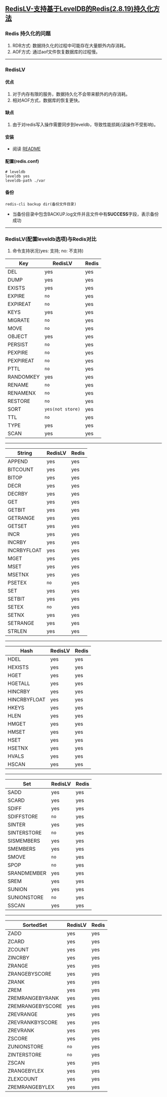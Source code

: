 [RedisLV-支持基于LevelDB的Redis(2.8.19)持久化方法](https://github.com/ivanabc/RedisLV)
---

### Redis 持久化的问题
1. RDB方式: 数据持久化的过程中可能存在大量额外内存消耗。
2. AOF方式: 通过aof文件恢复数据库的过程慢。

---
### RedisLV 

#### 优点
1. 对于内存有限的服务，数据持久化不会带来额外的内存消耗。
2. 相对AOF方式，数据库的恢复更快。

#### 缺点

1. 由于对redis写入操作需要同步到leveldb，导致性能损耗(读操作不受影响)。

#### 安装
* 阅读 [README](README)

#### 配置(redis.conf)
~~~
# leveldb 
leveldb yes
leveldb-path ./var 
~~~

#### 备份
```
redis-cli backup dir(备份文件目录)
```
* 当备份目录中包含BACKUP.log文件并且文件中有**SUCCESS**字段，表示备份成功
---
### RedisLV(配置leveldb选项)与Redis对比

1. 命令支持状况(yes: 支持; no: 不支持)


| Key         |  RedisLV       | Redis        |
|-------------|----------------| -------------|
| DEL         |       yes      |      yes     |
| DUMP        |       yes      |      yes     |
| EXISTS      |       yes      |      yes     |
| EXPIRE      |       `no`     |      yes     |
| EXPIREAT    |       `no`     |      yes     |
| KEYS        |       yes      |      yes     |
| MIGRATE     |       `no`     |      yes     |
| MOVE        |       `no`     |      yes     |
| OBJECT      |       yes      |      yes     |
| PERSIST     |       `no`     |      yes     |
| PEXPIRE     |       `no`     |      yes     |
| PEXPIREAT   |       `no`     |      yes     |
| PTTL        |       `no`     |      yes     |
| RANDOMKEY   |       yes      |      yes     |
| RENAME      |       `no`     |      yes     |
| RENAMENX    |       `no`     |      yes     |
| RESTORE     |       `no`     |      yes     |
| SORT        |`yes(not store)`|      yes     |
| TTL         |       `no`     |      yes     |
| TYPE        |       yes      |      yes     |
| SCAN        |       yes      |      yes     |

---

| String      | RedisLV        | Redis        |
|-------------|----------------|--------------|
| APPEND      |       yes      |      yes     |
| BITCOUNT    |       yes      |      yes     |
| BITOP       |       yes      |      yes     |
| DECR        |       yes      |      yes     |
| DECRBY      |       yes      |      yes     |
| GET	        |       yes      |      yes     |
| GETBIT      |       yes      |      yes     |
| GETRANGE    |       yes      |      yes     |
| GETSET      |       yes      |      yes     |
| INCR        |       yes      |      yes     |
| INCRBY      |       yes      |      yes     |
| INCRBYFLOAT |       yes      |      yes     |
| MGET        |       yes      |      yes     |
| MSET        |       yes      |      yes     |
| MSETNX      |       yes      |      yes     |
| PSETEX      |       `no`     |      yes     |
| SET         |       yes      |      yes     |
| SETBIT      |       yes      |      yes     |
| SETEX       |       `no`     |      yes     |
| SETNX       |       yes      |      yes     |
| SETRANGE    |       yes      |      yes     |
| STRLEN      |       yes      |      yes     |

---

| Hash        | RedisLV        | Redis        |
|-------------|----------------|--------------|
| HDEL        |       yes      |      yes     | 
| HEXISTS     |       yes      |      yes     |
| HGET        |       yes      |      yes     |
| HGETALL     |       yes      |      yes     |
| HINCRBY     |       yes      |      yes     |
| HINCRBYFLOAT|       yes      |      yes     |
| HKEYS       |       yes      |      yes     |
| HLEN        |       yes      |      yes     |
| HMGET       |       yes      |      yes     |
| HMSET       |       yes      |      yes     |
| HSET        |       yes      |      yes     |
| HSETNX      |       yes      |      yes     |
| HVALS       |       yes      |      yes     |
| HSCAN       |       yes      |      yes     |

---

| Set         |   RedisLV      | Redis        |
|-------------|----------------|--------------|
| SADD        |       yes      |      yes     |
| SCARD       |       yes      |      yes     |
| SDIFF       |       yes      |      yes     |
| SDIFFSTORE  |       `no`     |      yes     |
| SINTER      |       yes      |      yes     |
| SINTERSTORE |       `no`     |      yes     |
| SISMEMBERS  |       yes      |      yes     |
| SMEMBERS    |       yes      |      yes     |
| SMOVE       |       `no`     |      yes     |
| SPOP        |       `no`     |      yes     |
| SRANDMEMBER |       yes      |      yes     |
| SREM        |       yes      |      yes     |
| SUNION      |       yes      |      yes     |
| SUNIONSTORE |       `no`     |      yes     |
| SSCAN       |       yes      |      yes     |

---

| SortedSet       | RedisLV      | Redis        |
|-----------------|--------------|--------------|
| ZADD            |       yes    |      yes     |
| ZCARD           |       yes    |      yes     |
| ZCOUNT          |       yes    |      yes     |
| ZINCRBY         |       yes    |      yes     |
| ZRANGE          |       yes    |      yes     |
| ZRANGEBYSCORE   |       yes    |      yes     |
| ZRANK           |       yes    |      yes     |
| ZREM            |       yes    |      yes     |
| ZREMRANGEBYRANK |       yes    |      yes     |  
| ZREMRANGEBYSCORE|       yes    |      yes     |
| ZREVRANGE       |       yes    |      yes     |
| ZREVRANKBYSCORE |       yes    |      yes     |
| ZREVRANK        |       yes    |      yes     |
| ZSCORE          |       yes    |      yes     |
| ZUNIONSTORE     |       `no`   |      yes     |
| ZINTERSTORE     |       `no`   |      yes     |
| ZSCAN           |       yes    |      yes     |
| ZRANGEBYLEX     |       yes    |      yes     |
| ZLEXCOUNT       |       yes    |      yes     |
| ZREMRANGEBYLEX  |       yes    |      yes     |  
